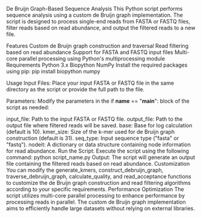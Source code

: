 De Bruijn Graph-Based Sequence Analysis
This Python script performs sequence analysis using a custom de Bruijn graph implementation. The script is designed to process single-end reads from FASTA or FASTQ files, filter reads based on read abundance, and output the filtered reads to a new file.

Features
Custom de Bruijn graph construction and traversal
Read filtering based on read abundance
Support for FASTA and FASTQ input files
Multi-core parallel processing using Python's multiprocessing module
Requirements
Python 3.x
Biopython
NumPy
Install the required packages using pip:
pip install biopython numpy

Usage
Input Files: Place your input FASTA or FASTQ file in the same directory as the script or provide the full path to the file.

Parameters: Modify the parameters in the if __name__ == "__main__": block of the script as needed:

input_file: Path to the input FASTA or FASTQ file.
output_file: Path to the output file where filtered reads will be saved.
base: Base for log calculation (default is 10).
kmer_size: Size of the k-mer used for de Bruijn graph construction (default is 31).
seq_type: Input sequence type ("fasta" or "fastq").
nodeit: A dictionary or data structure containing node information for read abundance.
Run the Script: Execute the script using the following command:
python script_name.py
Output: The script will generate an output file containing the filtered reads based on read abundance.
Customization
You can modify the generate_kmers, construct_debruijn_graph, traverse_debruijn_graph, calculate_quality, and read_acceptance functions to customize the de Bruijn graph construction and read filtering algorithms according to your specific requirements.
Performance Optimization
The script utilizes multi-core parallel processing to enhance performance by processing reads in parallel.
The custom de Bruijn graph implementation aims to efficiently handle large datasets without relying on external libraries.

